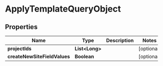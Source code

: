 
# ApplyTemplateQueryObject

## Properties
Name | Type | Description | Notes
------------ | ------------- | ------------- | -------------
**projectIds** | **List&lt;Long&gt;** |  |  [optional]
**createNewSiteFieldValues** | **Boolean** |  |  [optional]



